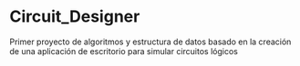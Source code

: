 # Circuit_Designer
Primer proyecto de algoritmos y estructura de datos basado en la creación de una aplicación de escritorio para simular circuitos lógicos 



